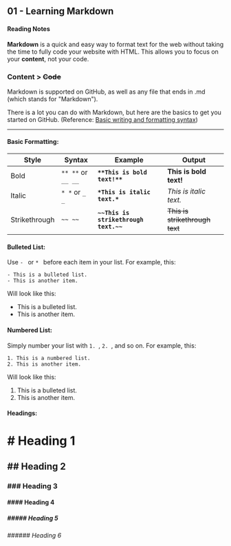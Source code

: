 ## 01 - Learning Markdown

#### Reading Notes

**Markdown** is a quick and easy way to format text for the web without taking the time to fully code your website with HTML. This allows you to focus on your **content**, not your code.

### **Content** > ~~Code~~

Markdown is supported on GitHub, as well as any file that ends in .md (which stands for "Markdown").

There is a lot you can do with Markdown, but here are the basics to get you started on GitHub. (Reference: [Basic writing and formatting syntax](https://docs.github.com/en/github/writing-on-github/basic-writing-and-formatting-syntax))

--------------------

#### Basic Formatting:

Style | Syntax | Example | Output
----- | ------ | ------- | ------
Bold | `** **` or `__ __` | **`**This is bold text!**`** | **This is bold text!**
Italic | `* *` or `_ _` | **`*This is italic text.*`** | *This is italic text.*
Strikethrough | `~~ ~~` | **`~~This is strikethrough text.~~`** | ~~This is strikethrough text~~


#### Bulleted List:
Use `- ` or `* ` before each item in your list. For example, this: 

```
- This is a bulleted list.
- This is another item.
```
Will look like this:

- This is a bulleted list.
- This is another item.

#### Numbered List:

Simply number your list with `1. `, `2. `, and so on. For example, this: 

```
1. This is a numbered list.
2. This is another item.
```
Will look like this:

1. This is a bulleted list.
2. This is another item.

#### Headings:

# # Heading 1
## ## Heading 2
### ### Heading 3
#### #### Heading 4
##### ##### Heading 5
###### ###### Heading 6
